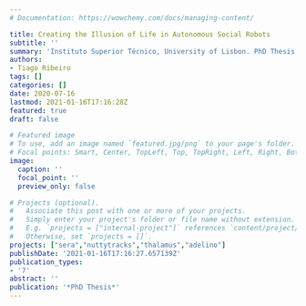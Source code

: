 ```yaml
---
# Documentation: https://wowchemy.com/docs/managing-content/

title: Creating the Illusion of Life in Autonomous Social Robots
subtitle: ''
summary: 'Instituto Superior Técnico, University of Lisbon. PhD Thesis'
authors:
- Tiago Ribeiro
tags: []
categories: []
date: 2020-07-16
lastmod: 2021-01-16T17:16:28Z
featured: true
draft: false

# Featured image
# To use, add an image named `featured.jpg/png` to your page's folder.
# Focal points: Smart, Center, TopLeft, Top, TopRight, Left, Right, BottomLeft, Bottom, BottomRight.
image:
  caption: ''
  focal_point: ''
  preview_only: false

# Projects (optional).
#   Associate this post with one or more of your projects.
#   Simply enter your project's folder or file name without extension.
#   E.g. `projects = ["internal-project"]` references `content/project/deep-learning/index.md`.
#   Otherwise, set `projects = []`.
projects: ["sera","nuttytracks","thalamus","adelino"]
publishDate: '2021-01-16T17:16:27.657139Z'
publication_types:
- '7'
abstract: ''
publication: '*PhD Thesis*'
---
```


